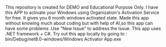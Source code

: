 This repository is created for DEMO and Educational Purpose Only.
I have this APP to activate your Windows using Organization's Activation Service for free.
It gives you 6 month windows activated state.
Made this app without knowing much about coding but with help of AI,so this app can have some problems .Use "New Issue" to address the Issue.
This app uses .NET framework + C#. 
Try out this app locally by going to : bin/Debug/net8.0-windows/Windows Activator App.exe
